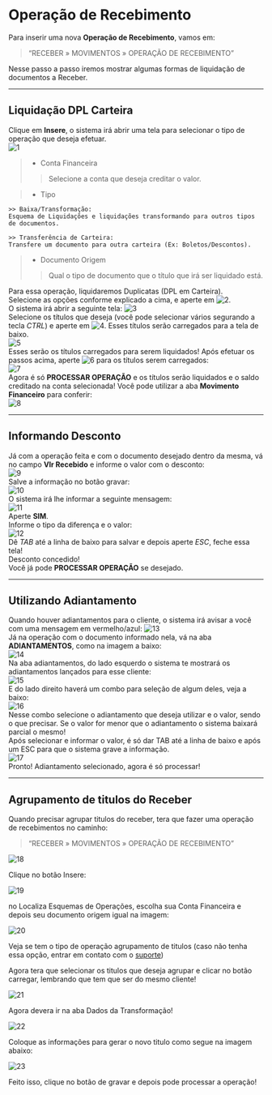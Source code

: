 # Operação de Recebimento

Para inserir uma nova **Operação de Recebimento**, vamos em:    
>  “RECEBER » MOVIMENTOS » OPERAÇÃO DE RECEBIMENTO”    

Nesse passo a passo iremos mostrar algumas formas de liquidação de documentos a Receber.   

---

## Liquidação DPL Carteira
Clique em **Insere**, o sistema irá abrir uma tela para selecionar o tipo de operação que deseja efetuar.  
![1](/img/operacao-recebimento/1.png)  

> - Conta Financeira
>> Selecione a conta que deseja creditar o valor.

> - Tipo

    >> Baixa/Transformação: 
    Esquema de Liquidações e liquidações transformando para outros tipos de documentos.        

    >> Transferência de Carteira:
    Transfere um documento para outra carteira (Ex: Boletos/Descontos).

> - Documento Origem
>> Qual o tipo de documento que o título que irá ser liquidado está.

Para essa operação, liquidaremos Duplicatas (DPL em Carteira).  
Selecione as opções conforme explicado a cima, e aperte em ![2](/img/operacao-recebimento/2.png).  
O sistema irá abrir a seguinte tela:
![3](/img/operacao-recebimento/3.png)  
Selecione os títulos que deseja (você pode selecionar vários segurando a tecla *CTRL*) e aperte em ![4](/img/operacao-recebimento/4.png). Esses títulos serão carregados para a tela de baixo.  
![5](/img/operacao-recebimento/5.png)  
Esses serão os títulos carregados para serem liquidados!
Após efetuar os passos acima, aperte ![6](/img/operacao-recebimento/6.png) para os títulos serem carregados:   
![7](/img/operacao-recebimento/7.png)  
Agora é só **PROCESSAR OPERAÇÃO** e os títulos serão liquidados e o saldo creditado na conta selecionada!
Você pode utilizar a aba **Movimento Financeiro** para conferir:  
![8](/img/operacao-recebimento/8.png)   

---

## Informando Desconto
Já com a operação feita e com o documento desejado dentro da mesma, vá no campo **Vlr Recebido** e informe o valor com o desconto:  
![9](/img/operacao-recebimento/9.png)   
Salve  a informação no botão gravar:  
![10](/img/operacao-recebimento/10.png)  
O sistema irá lhe informar a seguinte mensagem:  
![11](/img/operacao-recebimento/11.png)   
Aperte **SIM**.  
Informe o tipo da diferença e o valor:  
![12](/img/operacao-recebimento/12.png)   
Dê *TAB* até a linha de baixo para salvar e depois aperte *ESC*, feche essa tela!  
Desconto concedido!  
Você já pode **PROCESSAR OPERAÇÃO** se desejado.  

---

## Utilizando Adiantamento

Quando houver adiantamentos para o cliente, o sistema irá avisar a você com uma mensagem em vermelho/azul: ![13](/img/operacao-recebimento/13.png)  
Já na operação com o documento informado nela, vá na aba **ADIANTAMENTOS**, como na imagem a baixo:  
![14](/img/operacao-recebimento/14.png)  
Na aba adiantamentos, do lado esquerdo o sistema te mostrará os adiantamentos lançados para esse cliente:  
![15](/img/operacao-recebimento/15.png)  
E do lado direito haverá um combo para seleção de algum deles, veja a baixo:  
![16](/img/operacao-recebimento/16.png)  
Nesse combo selecione o adiantamento que deseja utilizar e o valor, sendo o que precisar. Se o valor for menor que o adiantamento o sistema baixará parcial o mesmo!  
Após selecionar e informar o valor, é só dar TAB até a linha de baixo e após um ESC para que o sistema grave a informação.  
![17](/img/operacao-recebimento/17.png)  
Pronto! Adiantamento selecionado, agora é só processar!  

---

## Agrupamento de titulos do Receber

Quando precisar agrupar titulos do receber, tera que fazer uma operação de recebimentos no caminho:
>  “RECEBER » MOVIMENTOS » OPERAÇÃO DE RECEBIMENTO”   

![18](/img/agrupamento-titulos-receber/1.png) 

Clique no botão Insere:

![19](/img/agrupamento-titulos-receber/2.png) 

no Localiza Esquemas de Operações, escolha sua Conta Financeira e depois seu documento origem igual na imagem:

![20](/img/agrupamento-titulos-receber/3.png) 

Veja se tem o tipo de operação agrupamento de titulos (caso não tenha essa opção, entrar em contato com o [suporte](http://www.kmsistemas.com.br/atendimento-2/))

Agora tera que selecionar os titulos que deseja agrupar e clicar no botão carregar, lembrando que tem que ser do mesmo cliente!

![21](/img/agrupamento-titulos-receber/4.png) 

Agora devera ir na aba Dados da Transformação!

![22](/img/agrupamento-titulos-receber/5.png) 

Coloque as informações para gerar o novo titulo como segue na imagem abaixo:

![23](/img/agrupamento-titulos-receber/6.png)

Feito isso, clique no botão de gravar e depois pode processar a operação!
